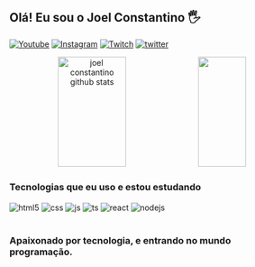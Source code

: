 ## Olá! Eu sou o Joel Constantino 🖐️

[![Youtube](https://img.shields.io/badge/YouTube-FF0000?style=for-the-badge&logo=youtube&logoColor=white)](https://youtube.com/c/JOEL9303)
[![Instagram](https://img.shields.io/badge/Instagram-E4405F?style=for-the-badge&logo=instagram&logoColor=white)](https://instagram.com/joelconst)
[![Twitch](https://img.shields.io/badge/Twitch-9146FF?style=for-the-badge&logo=twitch&logoColor=white)](https://twitch.tv/xJ0R3L)
[![twitter](https://img.shields.io/badge/Twitter-1DA1F2?style=for-the-badge&logo=twitter&logoColor=white)](https://twitter.com/J03LConst)


<div align="center">  
  <img width="49%" height="195px" src="https://github-readme-stats.vercel.app/api?username=JoelConst&show_icons=true&count_private=true&hide_border=true&title_color=00bfbf&icon_color=00bfbf&text_color=c9d1d9&bg_color=0d1117" alt="joel constantino github stats" /> 
  <img width="41%" height="195px" src="https://github-readme-stats.vercel.app/api/top-langs/?username=JoelConst&layout=compact&hide_border=true&title_color=00bfbf&text_color=00bfbf&bg_color=0d1117" />
</div>

### Tecnologias que eu uso e estou estudando

<div style="display: inline_block">
  <img align="center" alt="html5" src="https://img.shields.io/badge/HTML5-E34F26?style=for-the-badge&logo=html5&logoColor=white" />
  <img align="center" alt="css" src="https://img.shields.io/badge/CSS3-1572B6?style=for-the-badge&logo=css3&logoColor=white" />
  <img align="center" alt="js" src="https://img.shields.io/badge/JavaScript-F7DF1E?style=for-the-badge&logo=javascript&logoColor=black" />
  <img align="center" alt="ts" src="https://img.shields.io/badge/TypeScript-007ACC?style=for-the-badge&logo=typescript&logoColor=white" />
  <img align="center" alt="react" src="https://img.shields.io/badge/React-20232A?style=for-the-badge&logo=react&logoColor=61DAFB" />
  <img align="center" alt="nodejs" src="https://img.shields.io/badge/Node.js-43853D?style=for-the-badge&logo=node.js&logoColor=white" />
</div><br/>

### Apaixonado por tecnologia, e entrando no mundo programação.

